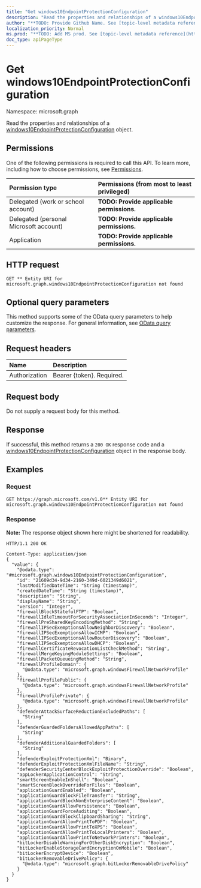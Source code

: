 ```yaml
---
title: "Get windows10EndpointProtectionConfiguration"
description: "Read the properties and relationships of a windows10EndpointProtectionConfiguration object."
author: "**TODO: Provide Github Name. See [topic-level metadata reference](https://msgo.azurewebsites.net/add/document/guidelines/metadata.html#topic-level-metadata)**"
localization_priority: Normal
ms.prod: "**TODO: Add MS prod. See [topic-level metadata reference](https://msgo.azurewebsites.net/add/document/guidelines/metadata.html#topic-level-metadata)**"
doc_type: apiPageType
---
```


# Get windows10EndpointProtectionConfiguration
Namespace: microsoft.graph

Read the properties and relationships of a [windows10EndpointProtectionConfiguration](../resources/windows10endpointprotectionconfiguration.md) object.

## Permissions
One of the following permissions is required to call this API. To learn more, including how to choose permissions, see [Permissions](/graph/permissions-reference).

|Permission type|Permissions (from most to least privileged)|
|:---|:---|
|Delegated (work or school account)|**TODO: Provide applicable permissions.**|
|Delegated (personal Microsoft account)|**TODO: Provide applicable permissions.**|
|Application|**TODO: Provide applicable permissions.**|

## HTTP request

<!-- {
  "blockType": "ignored"
}
-->
``` http
GET ** Entity URI for microsoft.graph.windows10EndpointProtectionConfiguration not found
```

## Optional query parameters
This method supports some of the OData query parameters to help customize the response. For general information, see [OData query parameters](/graph/query-parameters).

## Request headers
|Name|Description|
|:---|:---|
|Authorization|Bearer {token}. Required.|

## Request body
Do not supply a request body for this method.

## Response

If successful, this method returns a `200 OK` response code and a [windows10EndpointProtectionConfiguration](../resources/windows10endpointprotectionconfiguration.md) object in the response body.

## Examples

### Request
<!-- {
  "blockType": "request",
  "name": "get_windows10endpointprotectionconfiguration"
}
-->
``` http
GET https://graph.microsoft.com/v1.0** Entity URI for microsoft.graph.windows10EndpointProtectionConfiguration not found
```


### Response
**Note:** The response object shown here might be shortened for readability.
<!-- {
  "blockType": "response",
  "truncated": true,
  "@odata.type": "microsoft.graph.windows10EndpointProtectionConfiguration"
}
-->
``` http
HTTP/1.1 200 OK

Content-Type: application/json
{
  "value": {
    "@odata.type": "#microsoft.graph.windows10EndpointProtectionConfiguration",
    "id": "21609d34-9d34-2160-349d-6021349d6021",
    "lastModifiedDateTime": "String (timestamp)",
    "createdDateTime": "String (timestamp)",
    "description": "String",
    "displayName": "String",
    "version": "Integer",
    "firewallBlockStatefulFTP": "Boolean",
    "firewallIdleTimeoutForSecurityAssociationInSeconds": "Integer",
    "firewallPreSharedKeyEncodingMethod": "String",
    "firewallIPSecExemptionsAllowNeighborDiscovery": "Boolean",
    "firewallIPSecExemptionsAllowICMP": "Boolean",
    "firewallIPSecExemptionsAllowRouterDiscovery": "Boolean",
    "firewallIPSecExemptionsAllowDHCP": "Boolean",
    "firewallCertificateRevocationListCheckMethod": "String",
    "firewallMergeKeyingModuleSettings": "Boolean",
    "firewallPacketQueueingMethod": "String",
    "firewallProfileDomain": {
      "@odata.type": "microsoft.graph.windowsFirewallNetworkProfile"
    },
    "firewallProfilePublic": {
      "@odata.type": "microsoft.graph.windowsFirewallNetworkProfile"
    },
    "firewallProfilePrivate": {
      "@odata.type": "microsoft.graph.windowsFirewallNetworkProfile"
    },
    "defenderAttackSurfaceReductionExcludedPaths": [
      "String"
    ],
    "defenderGuardedFoldersAllowedAppPaths": [
      "String"
    ],
    "defenderAdditionalGuardedFolders": [
      "String"
    ],
    "defenderExploitProtectionXml": "Binary",
    "defenderExploitProtectionXmlFileName": "String",
    "defenderSecurityCenterBlockExploitProtectionOverride": "Boolean",
    "appLockerApplicationControl": "String",
    "smartScreenEnableInShell": "Boolean",
    "smartScreenBlockOverrideForFiles": "Boolean",
    "applicationGuardEnabled": "Boolean",
    "applicationGuardBlockFileTransfer": "String",
    "applicationGuardBlockNonEnterpriseContent": "Boolean",
    "applicationGuardAllowPersistence": "Boolean",
    "applicationGuardForceAuditing": "Boolean",
    "applicationGuardBlockClipboardSharing": "String",
    "applicationGuardAllowPrintToPDF": "Boolean",
    "applicationGuardAllowPrintToXPS": "Boolean",
    "applicationGuardAllowPrintToLocalPrinters": "Boolean",
    "applicationGuardAllowPrintToNetworkPrinters": "Boolean",
    "bitLockerDisableWarningForOtherDiskEncryption": "Boolean",
    "bitLockerEnableStorageCardEncryptionOnMobile": "Boolean",
    "bitLockerEncryptDevice": "Boolean",
    "bitLockerRemovableDrivePolicy": {
      "@odata.type": "microsoft.graph.bitLockerRemovableDrivePolicy"
    }
  }
}
```

